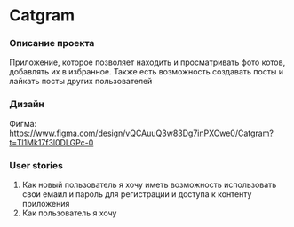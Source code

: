 # Catgram

### Описание проекта
Приложение, которое позволяет находить и просматривать фото котов, добавлять их в избранное. Также есть возможность создавать посты и лайкать посты других пользователей

### Дизайн
Фигма: https://www.figma.com/design/vQCAuuQ3w83Dg7inPXCwe0/Catgram?t=Tl1Mk17f3l0DLGPc-0

### User stories
1. Как новый пользователь я хочу иметь возможность использовать свои емаил и пароль для регистрации и доступа к контенту приложения
2. Как пользователь я хочу


